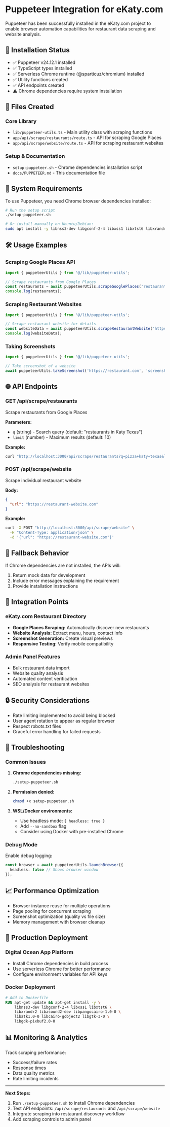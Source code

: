 # Puppeteer Integration for eKaty.com

Puppeteer has been successfully installed in the eKaty.com project to enable browser automation capabilities for restaurant data scraping and website analysis.

## 🚀 Installation Status

- ✅ Puppeteer v24.12.1 installed
- ✅ TypeScript types installed 
- ✅ Serverless Chrome runtime (@sparticuz/chromium) installed
- ✅ Utility functions created
- ✅ API endpoints created
- ⚠️ Chrome dependencies require system installation

## 📁 Files Created

### Core Library
- `lib/puppeteer-utils.ts` - Main utility class with scraping functions
- `app/api/scrape/restaurants/route.ts` - API for scraping Google Places
- `app/api/scrape/website/route.ts` - API for scraping restaurant websites

### Setup & Documentation
- `setup-puppeteer.sh` - Chrome dependencies installation script
- `docs/PUPPETEER.md` - This documentation file

## 🔧 System Requirements

To use Puppeteer, you need Chrome browser dependencies installed:

```bash
# Run the setup script
./setup-puppeteer.sh

# Or install manually on Ubuntu/Debian:
sudo apt install -y libnss3-dev libgconf-2-4 libxss1 libxtst6 libxrandr2 libasound2-dev libpangocairo-1.0-0 libatk1.0-0 libcairo-gobject2 libgtk-3-0 libgdk-pixbuf2.0-0
```

## 🛠️ Usage Examples

### Scraping Google Places API

```typescript
import { puppeteerUtils } from '@/lib/puppeteer-utils';

// Scrape restaurants from Google Places
const restaurants = await puppeteerUtils.scrapeGooglePlaces('restaurants in Katy Texas');
console.log(restaurants);
```

### Scraping Restaurant Websites

```typescript
import { puppeteerUtils } from '@/lib/puppeteer-utils';

// Scrape restaurant website for details
const websiteData = await puppeteerUtils.scrapeRestaurantWebsite('https://restaurant.com');
console.log(websiteData);
```

### Taking Screenshots

```typescript
import { puppeteerUtils } from '@/lib/puppeteer-utils';

// Take screenshot of a website
await puppeteerUtils.takeScreenshot('https://restaurant.com', 'screenshot.png');
```

## 🌐 API Endpoints

### GET /api/scrape/restaurants
Scrape restaurants from Google Places

**Parameters:**
- `q` (string) - Search query (default: "restaurants in Katy Texas")
- `limit` (number) - Maximum results (default: 10)

**Example:**
```bash
curl "http://localhost:3000/api/scrape/restaurants?q=pizza+katy+texas&limit=5"
```

### POST /api/scrape/website
Scrape individual restaurant website

**Body:**
```json
{
  "url": "https://restaurant-website.com"
}
```

**Example:**
```bash
curl -X POST "http://localhost:3000/api/scrape/website" \
  -H "Content-Type: application/json" \
  -d '{"url": "https://restaurant-website.com"}'
```

## 🔄 Fallback Behavior

If Chrome dependencies are not installed, the APIs will:
1. Return mock data for development
2. Include error messages explaining the requirement
3. Provide installation instructions

## 🚦 Integration Points

### eKaty.com Restaurant Directory
- **Google Places Scraping:** Automatically discover new restaurants
- **Website Analysis:** Extract menu, hours, contact info
- **Screenshot Generation:** Create visual previews
- **Responsive Testing:** Verify mobile compatibility

### Admin Panel Features
- Bulk restaurant data import
- Website quality analysis
- Automated content verification
- SEO analysis for restaurant websites

## 🔒 Security Considerations

- Rate limiting implemented to avoid being blocked
- User agent rotation to appear as regular browser
- Respect robots.txt files
- Graceful error handling for failed requests

## 🐛 Troubleshooting

### Common Issues

1. **Chrome dependencies missing:**
   ```bash
   ./setup-puppeteer.sh
   ```

2. **Permission denied:**
   ```bash
   chmod +x setup-puppeteer.sh
   ```

3. **WSL/Docker environments:**
   - Use headless mode: `{ headless: true }`
   - Add `--no-sandbox` flag
   - Consider using Docker with pre-installed Chrome

### Debug Mode

Enable debug logging:
```typescript
const browser = await puppeteerUtils.launchBrowser({ 
  headless: false // Shows browser window
});
```

## 📈 Performance Optimization

- Browser instance reuse for multiple operations
- Page pooling for concurrent scraping
- Screenshot optimization (quality vs file size)
- Memory management with browser cleanup

## 🚀 Production Deployment

### Digital Ocean App Platform
- Install Chrome dependencies in build process
- Use serverless Chrome for better performance
- Configure environment variables for API keys

### Docker Deployment
```dockerfile
# Add to Dockerfile
RUN apt-get update && apt-get install -y \
    libnss3-dev libgconf-2-4 libxss1 libxtst6 \
    libxrandr2 libasound2-dev libpangocairo-1.0-0 \
    libatk1.0-0 libcairo-gobject2 libgtk-3-0 \
    libgdk-pixbuf2.0-0
```

## 📊 Monitoring & Analytics

Track scraping performance:
- Success/failure rates
- Response times
- Data quality metrics
- Rate limiting incidents

---

**Next Steps:**
1. Run `./setup-puppeteer.sh` to install Chrome dependencies
2. Test API endpoints: `/api/scrape/restaurants` and `/api/scrape/website`
3. Integrate scraping into restaurant discovery workflow
4. Add scraping controls to admin panel